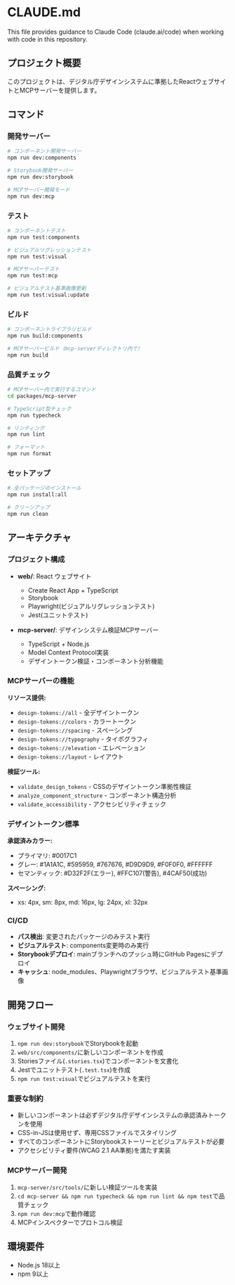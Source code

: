 # CLAUDE.md

This file provides guidance to Claude Code (claude.ai/code) when working with code in this repository.

## プロジェクト概要

このプロジェクトは、デジタル庁デザインシステムに準拠したReactウェブサイトとMCPサーバーを提供します。

## コマンド

### 開発サーバー

```bash
# コンポーネント開発サーバー
npm run dev:components

# Storybook開発サーバー
npm run dev:storybook

# MCPサーバー開発モード
npm run dev:mcp
```

### テスト

```bash
# コンポーネントテスト
npm run test:components

# ビジュアルリグレッションテスト
npm run test:visual

# MCPサーバーテスト
npm run test:mcp

# ビジュアルテスト基準画像更新
npm run test:visual:update
```

### ビルド

```bash
# コンポーネントライブラリビルド
npm run build:components

# MCPサーバービルド（mcp-serverディレクトリ内で）
npm run build
```

### 品質チェック

```bash
# MCPサーバー内で実行するコマンド
cd packages/mcp-server

# TypeScript型チェック
npm run typecheck

# リンティング
npm run lint

# フォーマット
npm run format
```

### セットアップ

```bash
# 全パッケージのインストール
npm run install:all

# クリーンアップ
npm run clean
```

## アーキテクチャ

### プロジェクト構成

- **web/**: React ウェブサイト
  - Create React App + TypeScript
  - Storybook
  - Playwright(ビジュアルリグレッションテスト)
  - Jest(ユニットテスト)

- **mcp-server/**: デザインシステム検証MCPサーバー
  - TypeScript + Node.js
  - Model Context Protocol実装
  - デザイントークン検証・コンポーネント分析機能

### MCPサーバーの機能

**リソース提供:**

- `design-tokens://all` - 全デザイントークン
- `design-tokens://colors` - カラートークン
- `design-tokens://spacing` - スペーシング
- `design-tokens://typography` - タイポグラフィ
- `design-tokens://elevation` - エレベーション
- `design-tokens://layout` - レイアウト

**検証ツール:**

- `validate_design_tokens` - CSSのデザイントークン準拠性検証
- `analyze_component_structure` - コンポーネント構造分析
- `validate_accessibility` - アクセシビリティチェック

### デザイントークン標準

**承認済みカラー:**

- プライマリ: #0017C1
- グレー: #1A1A1C, #595959, #767676, #D9D9D9, #F0F0F0, #FFFFFF
- セマンティック: #D32F2F(エラー), #FFC107(警告), #4CAF50(成功)

**スペーシング:**

- xs: 4px, sm: 8px, md: 16px, lg: 24px, xl: 32px

### CI/CD

- **パス検出**: 変更されたパッケージのみテスト実行
- **ビジュアルテスト**: components変更時のみ実行
- **Storybookデプロイ**: mainブランチへのプッシュ時にGitHub Pagesにデプロイ
- **キャッシュ**: node_modules、Playwrightブラウザ、ビジュアルテスト基準画像

## 開発フロー

### ウェブサイト開発

1. `npm run dev:storybook`でStorybookを起動
2. `web/src/components/`に新しいコンポーネントを作成
3. Storiesファイル(`.stories.tsx`)でコンポーネントを文書化
4. Jestでユニットテスト(`.test.tsx`)を作成
5. `npm run test:visual`でビジュアルテストを実行

### 重要な制約

- 新しいコンポーネントは必ずデジタル庁デザインシステムの承認済みトークンを使用
- CSS-in-JSは使用せず、専用CSSファイルでスタイリング
- すべてのコンポーネントにStorybookストーリーとビジュアルテストが必要
- アクセシビリティ要件(WCAG 2.1 AA準拠)を満たす実装

### MCPサーバー開発

1. `mcp-server/src/tools/`に新しい検証ツールを実装
2. `cd mcp-server && npm run typecheck && npm run lint && npm test`で品質チェック
3. `npm run dev:mcp`で動作確認
4. MCPインスペクターでプロトコル検証

## 環境要件

- Node.js 18以上
- npm 9以上
